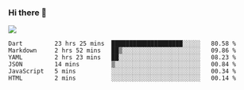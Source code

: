 ### Hi there 👋

<!--
**guozhigq/guozhigq** is a ✨ _special_ ✨ repository because its `README.md` (this file) appears on your GitHub profile.

Here are some ideas to get you started:

- 🔭 I’m currently working on ...
- 🌱 I’m currently learning ...
- 👯 I’m looking to collaborate on ...
- 🤔 I’m looking for help with ...
- 💬 Ask me about ...
- 📫 How to reach me: ...
- 😄 Pronouns: ...
- ⚡ Fun fact: ...
-->
![](https://github-readme-stats.vercel.app/api?username=guozhigq&show_icons=true)
<!--START_SECTION:waka-->

```text
Dart         23 hrs 25 mins  ████████████████████░░░░░   80.58 %
Markdown     2 hrs 52 mins   ██▒░░░░░░░░░░░░░░░░░░░░░░   09.86 %
YAML         2 hrs 23 mins   ██░░░░░░░░░░░░░░░░░░░░░░░   08.23 %
JSON         14 mins         ▒░░░░░░░░░░░░░░░░░░░░░░░░   00.84 %
JavaScript   5 mins          ░░░░░░░░░░░░░░░░░░░░░░░░░   00.34 %
HTML         2 mins          ░░░░░░░░░░░░░░░░░░░░░░░░░   00.14 %
```

<!--END_SECTION:waka-->
